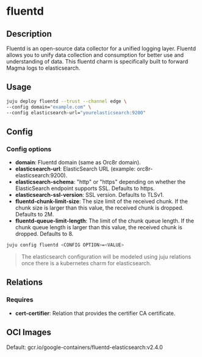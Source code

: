 # fluentd

## Description

Fluentd is an open-source data collector for a unified logging layer. Fluentd allows you to unify 
data collection and consumption for better use and understanding of data. This fluentd charm 
is specifically built to forward Magma logs to elasticsearch.

## Usage

```bash
juju deploy fluentd --trust --channel edge \
--config domain="example.com" \
--config elasticsearch-url="yourelasticsearch:9200" 
```

## Config

### Config options

- **domain**: Fluentd domain (same as Orc8r domain).
- **elasticsearch-url**: ElasticSearch URL (example: orc8r-elasticsearch:9200).
- **elasticsearch-schema**: "http" or "https" depending on whether the ElasticSearch endpoint 
supports SSL. Defaults to https.
- **elasticsearch-ssl-version**: SSL version. Defaults to TLSv1.
- **fluentd-chunk-limit-size**: The size limit of the received chunk. If the chunk size is larger 
than this value, the received chunk is dropped. Defaults to 2M.
- **fluentd-queue-limit-length**: The limit of the chunk queue length. If the chunk queue length 
is larger than this value, the received chunk is dropped. Defaults to 8.

```bash
juju config fluentd <CONFIG OPTION>=<VALUE>
```

> The elasticsearch configuration will be modeled using juju relations once there is a kubernetes
> charm for elasticsearch.

## Relations

### Requires

- **cert-certifier**: Relation that provides the certifier CA certificate.

## OCI Images

Default: gcr.io/google-containers/fluentd-elasticsearch:v2.4.0
